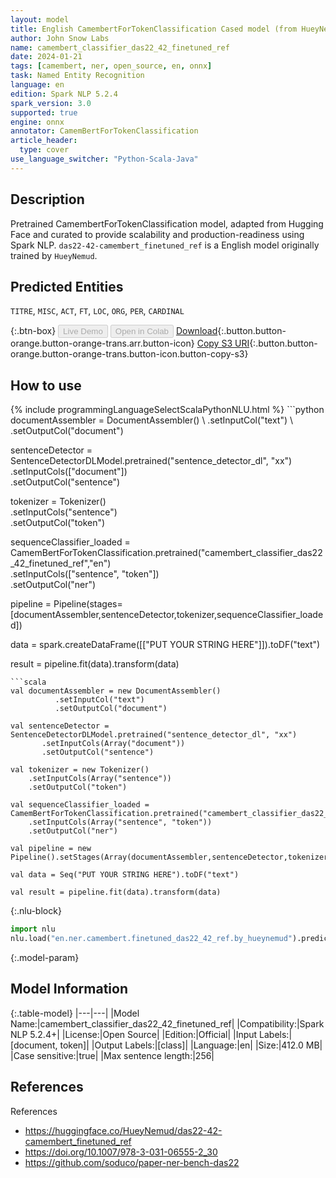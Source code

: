 ```yaml
---
layout: model
title: English CamembertForTokenClassification Cased model (from HueyNemud)
author: John Snow Labs
name: camembert_classifier_das22_42_finetuned_ref
date: 2024-01-21
tags: [camembert, ner, open_source, en, onnx]
task: Named Entity Recognition
language: en
edition: Spark NLP 5.2.4
spark_version: 3.0
supported: true
engine: onnx
annotator: CamemBertForTokenClassification
article_header:
  type: cover
use_language_switcher: "Python-Scala-Java"
---
```


## Description

Pretrained CamembertForTokenClassification model, adapted from Hugging Face and curated to provide scalability and production-readiness using Spark NLP. `das22-42-camembert_finetuned_ref` is a English model originally trained by `HueyNemud`.

## Predicted Entities

`TITRE`, `MISC`, `ACT`, `FT`, `LOC`, `ORG`, `PER`, `CARDINAL`

{:.btn-box}
<button class="button button-orange" disabled>Live Demo</button>
<button class="button button-orange" disabled>Open in Colab</button>
[Download](https://s3.amazonaws.com/auxdata.johnsnowlabs.com/public/models/camembert_classifier_das22_42_finetuned_ref_en_5.2.4_3.0_1705831989645.zip){:.button.button-orange.button-orange-trans.arr.button-icon}
[Copy S3 URI](s3://auxdata.johnsnowlabs.com/public/models/camembert_classifier_das22_42_finetuned_ref_en_5.2.4_3.0_1705831989645.zip){:.button.button-orange.button-orange-trans.button-icon.button-copy-s3}

## How to use



<div class="tabs-box" markdown="1">
{% include programmingLanguageSelectScalaPythonNLU.html %}
```python
documentAssembler = DocumentAssembler() \
        .setInputCol("text") \
        .setOutputCol("document")
        
sentenceDetector = SentenceDetectorDLModel.pretrained("sentence_detector_dl", "xx")\
.setInputCols(["document"])\
.setOutputCol("sentence")

tokenizer = Tokenizer() \
    .setInputCols("sentence") \
    .setOutputCol("token")

sequenceClassifier_loaded = CamemBertForTokenClassification.pretrained("camembert_classifier_das22_42_finetuned_ref","en") \
    .setInputCols(["sentence", "token"]) \
    .setOutputCol("ner")

pipeline = Pipeline(stages=[documentAssembler,sentenceDetector,tokenizer,sequenceClassifier_loaded])

data = spark.createDataFrame([["PUT YOUR STRING HERE"]]).toDF("text")

result = pipeline.fit(data).transform(data)
```
```scala
val documentAssembler = new DocumentAssembler() 
          .setInputCol("text") 
          .setOutputCol("document")

val sentenceDetector = SentenceDetectorDLModel.pretrained("sentence_detector_dl", "xx")
       .setInputCols(Array("document"))
       .setOutputCol("sentence")

val tokenizer = new Tokenizer() 
    .setInputCols(Array("sentence"))
    .setOutputCol("token")

val sequenceClassifier_loaded = CamemBertForTokenClassification.pretrained("camembert_classifier_das22_42_finetuned_ref","en") 
    .setInputCols(Array("sentence", "token")) 
    .setOutputCol("ner")

val pipeline = new Pipeline().setStages(Array(documentAssembler,sentenceDetector,tokenizer,sequenceClassifier_loaded))

val data = Seq("PUT YOUR STRING HERE").toDF("text")

val result = pipeline.fit(data).transform(data)
```

{:.nlu-block}
```python
import nlu
nlu.load("en.ner.camembert.finetuned_das22_42_ref.by_hueynemud").predict("""PUT YOUR STRING HERE""")
```
</div>

{:.model-param}
## Model Information

{:.table-model}
|---|---|
|Model Name:|camembert_classifier_das22_42_finetuned_ref|
|Compatibility:|Spark NLP 5.2.4+|
|License:|Open Source|
|Edition:|Official|
|Input Labels:|[document, token]|
|Output Labels:|[class]|
|Language:|en|
|Size:|412.0 MB|
|Case sensitive:|true|
|Max sentence length:|256|

## References

References

- https://huggingface.co/HueyNemud/das22-42-camembert_finetuned_ref
- https://doi.org/10.1007/978-3-031-06555-2_30
- https://github.com/soduco/paper-ner-bench-das22